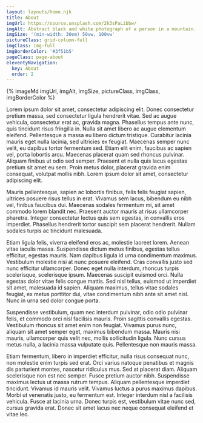 ```yaml
---
layout: layouts/home.njk
title: About
imgUrl: https://source.unsplash.com/2k3sPaLibbw/
imgAlt: Abstract black and white photograph of a person in a mountain.
imgSize: '(min-width: 30em) 50vw, 100vw'
pictureClass: grid-column-full
imgClass: img-full
imgBorderColor: '#3f51b5'
pageClass: page-about
eleventyNavigation:
  key: About
  order: 2
---
```


{% imageMd imgUrl, imgAlt, imgSize, pictureClass, imgClass, imgBorderColor %}

Lorem ipsum dolor sit amet, consectetur adipiscing elit. Donec consectetur pretium massa, sed consectetur ligula hendrerit vitae. Sed ac augue vehicula, consectetur erat ac, gravida magna. Phasellus tempus ante nunc, quis tincidunt risus fringilla in. Nulla sit amet libero ac augue elementum eleifend. Pellentesque a massa eu libero dictum tristique. Curabitur lacinia mauris eget nulla lacinia, sed ultricies ex feugiat. Maecenas semper nunc velit, eu dapibus tortor fermentum sed. Etiam elit enim, faucibus ac sapien vel, porta lobortis arcu. Maecenas placerat quam sed rhoncus pulvinar. Aliquam finibus ut odio sed semper. Praesent et nulla quis lacus egestas pretium sit amet eu sem. Proin metus dolor, placerat gravida enim consequat, volutpat mollis nibh. Lorem ipsum dolor sit amet, consectetur adipiscing elit.

Mauris pellentesque, sapien ac lobortis finibus, felis felis feugiat sapien, ultrices posuere risus tellus in erat. Vivamus sem lacus, bibendum eu nibh vel, finibus faucibus dui. Maecenas sodales fermentum mi, sit amet commodo lorem blandit nec. Praesent auctor mauris at risus ullamcorper pharetra. Integer consectetur lectus quis sem egestas, in convallis eros imperdiet. Phasellus hendrerit tortor suscipit sem placerat hendrerit. Nullam sodales turpis ac tincidunt malesuada.

Etiam ligula felis, viverra eleifend eros ac, molestie laoreet lorem. Aenean vitae iaculis massa. Suspendisse dictum metus finibus, egestas tellus efficitur, egestas mauris. Nam dapibus ligula id urna condimentum maximus. Vestibulum molestie nisi at nunc posuere eleifend. Cras convallis justo sed nunc efficitur ullamcorper. Donec eget nulla interdum, rhoncus turpis scelerisque, scelerisque ipsum. Maecenas suscipit euismod orci. Nulla egestas dolor vitae felis congue mattis. Sed nisl tellus, euismod ut imperdiet sit amet, malesuada id sapien. Aliquam maximus, tellus vitae sodales feugiat, ex metus porttitor dui, vitae condimentum nibh ante sit amet nisl. Nunc in urna sed dolor congue porta.

Suspendisse vestibulum, quam nec interdum pulvinar, odio odio pulvinar felis, et commodo orci nisl facilisis mauris. Proin sagittis convallis egestas. Vestibulum rhoncus sit amet enim non feugiat. Vivamus purus nunc, aliquam sit amet semper eget, maximus bibendum massa. Mauris nisi mauris, ullamcorper quis velit nec, mollis sollicitudin ligula. Nunc cursus metus nulla, a lacinia massa vulputate quis. Pellentesque non mauris massa.

Etiam fermentum, libero in imperdiet efficitur, nulla risus consequat nunc, non molestie enim turpis sed erat. Orci varius natoque penatibus et magnis dis parturient montes, nascetur ridiculus mus. Sed at placerat diam. Aliquam scelerisque non est nec semper. Fusce pretium auctor nibh. Suspendisse maximus lectus ut massa rutrum tempus. Aliquam pellentesque imperdiet tincidunt. Vivamus id mauris velit. Vivamus luctus a purus maximus dapibus. Morbi ut venenatis justo, eu fermentum est. Integer interdum nisl a facilisis vehicula. Fusce at lacinia urna. Donec turpis est, vestibulum vitae nunc sed, cursus gravida erat. Donec sit amet lacus nec neque consequat eleifend et vitae leo.
